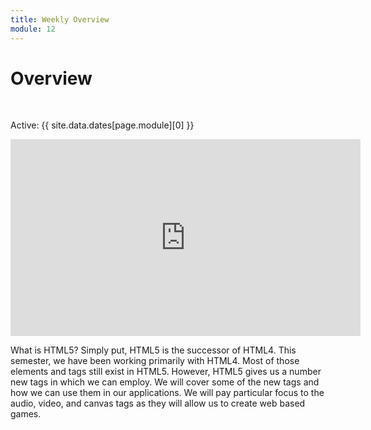 ```yaml
---
title: Weekly Overview
module: 12
---
```


# Overview


<br />


Active: {{ site.data.dates[page.module][0] }}

<iframe width="560" height="315" src="https://www.youtube.com/embed/7MeuHO_Zz44" frameborder="0" allow="accelerometer; autoplay; encrypted-media; gyroscope; picture-in-picture" allowfullscreen></iframe>

What is HTML5?  Simply put, HTML5 is the successor of HTML4.  This semester, we have been working primarily with HTML4.  Most of those elements and tags still exist in HTML5.  However, HTML5 gives us a number new tags in which we can employ.  We will cover some of the new tags and how we can use them in our applications.  We will pay particular focus to the audio, video, and canvas tags as they will allow us to create web based games.